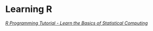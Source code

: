 # Learning R

[_R Programming Tutorial - Learn the Basics of Statistical Computing_](https://youtu.be/_V8eKsto3Ug)